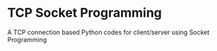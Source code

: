 # TCP Socket Programming
 A TCP connection based   Python codes for client/server using Socket Programming
